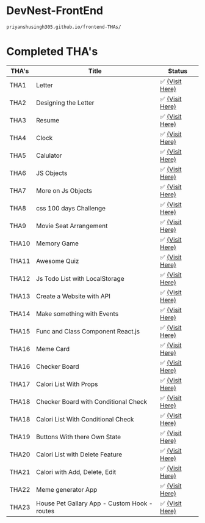 # DevNest-FrontEnd

```bash
priyanshusingh305.github.io/frontend-THAs/
```

# Completed THA's

|THA's| Title                         | Status                                                                |
|--| ------------------------------ | --------------------------------------------------------------------- |
|THA1| Letter                         | ✅ [(Visit Here)](https://priyanshusingh305.github.io/frontend-THAs/DAY01)  |
|THA2| Designing the Letter           | ✅ [(Visit Here)](https://priyanshusingh305.github.io/frontend-THAs/Day02)  |
|THA3| Resume                         | ✅ [(Visit Here)](https://priyanshusingh305.github.io/frontend-THAs/Day03)  |
|THA4| Clock                          | ✅ [(Visit Here)](https://priyanshusingh305.github.io/frontend-THAs/Day04)  |
|THA5| Calulator                      | ✅ [(Visit Here)](https://priyanshusingh305.github.io/frontend-THAs/Day05)  |
|THA6| JS Objects                     | ✅ [(Visit Here)](https://priyanshusingh305.github.io/frontend-THAs/Day06)  |
|THA7| More on Js Objects             | ✅ [(Visit Here)](https://priyanshusingh305.github.io/frontend-THAs/Day07)  |
|THA8| css 100 days Challenge         | ✅ [(Visit Here)](https://priyanshusingh305.github.io/frontend-THAs/Day08)  |
|THA9| Movie Seat Arrangement         | ✅ [(Visit Here)](https://priyanshusingh305.github.io/frontend-THAs/Day09)  |
|THA10| Memory Game                    | ✅ [(Visit Here)](https://priyanshusingh305.github.io/frontend-THAs0) |
|THA11| Awesome Quiz                   | ✅ [(Visit Here)](https://priyanshusingh305.github.io/frontend-THAs1) |
|THA12| Js Todo List with LocalStorage | ✅ [(Visit Here)](https://priyanshusingh305.github.io/frontend-THAs2) |
|THA13| Create a Website with API      | ✅ [(Visit Here)](https://priyanshusingh305.github.io/frontend-THAs3) |
|THA14| Make something with Events      | ✅ [(Visit Here)](https://priyanshusingh305.github.io/frontend-THAs4) |
|THA15| Func and Class Component React.js      | ✅ [(Visit Here)](https://nqftx.csb.app/) |
|THA16| Meme Card                         | ✅ [(Visit Here)](https://zn0s1.csb.app/) |
|THA16| Checker Board                    | ✅ [(Visit Here)](https://c8hso.csb.app/) |
|THA17| Calori List With Props                   | ✅ [(Visit Here)](https://csb-66d90.vercel.app/) |
|THA18| Checker Board with Conditional Check  | ✅ [(Visit Here)](https://ohqtx.csb.app/) |
|THA18| Calori List With Conditional Check                   | ✅ [(Visit Here)](https://o8e9q.csb.app/) |
|THA19| Buttons With there Own State                   | ✅ [(Visit Here)](https://joqog.csb.app/) |
|THA20| Calori List with Delete Feature                   | ✅ [(Visit Here)](https://7ochz.csb.app/) |
|THA21| Calori with Add, Delete, Edit  | ✅ [(Visit Here)](https://priyanshusingh305.github.io/frontend-THAs/Day21/build/) |
|THA22| Meme generator App             | ✅ [(Visit Here)](https://priyanshusingh305.github.io/frontend-THAs/Day22/build/) |
|THA23| House Pet Gallary App - Custom Hook - routes | ✅ [(Visit Here)](https://priyanshusingh305.github.io/frontend-THAs/Day23/build/) |



